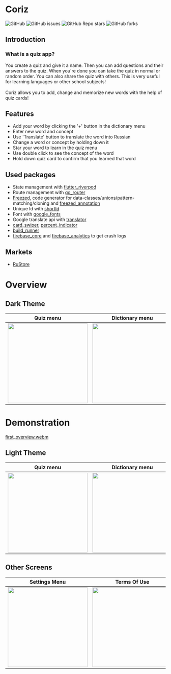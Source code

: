 # Coriz
![GitHub](https://img.shields.io/github/license/rel1nce/coriz) ![GitHub issues](https://img.shields.io/github/issues/rel1nce/coriz) ![GitHub Repo stars](https://img.shields.io/github/stars/rel1nce/coriz) ![GitHub forks](https://img.shields.io/github/forks/rel1nce/coriz) 





## Introduction
### What is a quiz app?
You create a quiz and give it a name. Then you can add questions and their answers to the quiz. When you're done you can take the quiz in normal or random order. You can also share the quiz with others. This is very useful for learning languages or other school subjects!
<br></br>
Coriz allows you to add, change and memorize new words with the help of quiz cards!

## Features
- Add your word by clicking the '+' button in the dictionary menu
- Enter new word and concept
- Use 'Translate' button to translate the word into Russian
- Change a word or concept by holding down it
- Star your word to learn in the quiz menu
- Use double click to see the concept of the word
- Hold down quiz card to confirm that you learned that word

## Used packages
- State management with [flutter_riverpod](https://pub.dev/packages/flutter_riverpod)
- Route management with [go_router](https://pub.dev/packages/go_router)
- [Freezed](https://pub.dev/packages/freezed), code generator for data-classes/unions/pattern-matching/cloning and [freezed_annotation](https://pub.dev/packages/freezed_annotation)
- Unique Id with [shortId](https://pub.dev/packages/shortid)
- Font with [google_fonts](https://pub.dev/packages/google_fonts)
- Google translate api with [translator](https://pub.dev/packages/translator)
- [card_swiper](https://pub.dev/packages/card_swiper), [percent_indicator](https://pub.dev/packages/percent_indicator)
- [build_runner](https://pub.dev/packages/build_runner)
- [firebase_core](https://pub.dev/packages/firebase_core) and [firebase_analytics](https://pub.dev/packages/firebase_analytics) to get crash logs

## Markets
  - [RuStore](https://apps.rustore.ru/app/com.onatcipli.networkUpp)

# Overview
## Dark Theme
| Quiz menu | Dictionary menu | New Quizzes | Learned Quizzes | Edit View |
|-----------|---------------|-------------|----------|-----------|
|<img src="https://user-images.githubusercontent.com/101862863/230761460-82a8d4ca-32dc-4067-b6af-56594938f770.png" width="250">|<img src="https://user-images.githubusercontent.com/101862863/230761462-bc2df087-284f-43f1-93e5-bd3fc8244c46.png" width="250">|<img src="https://user-images.githubusercontent.com/101862863/230761465-258c9ba8-fbf7-406e-95a2-72609f0ac584.png" width="250">|<img src="https://user-images.githubusercontent.com/101862863/230761463-6637bd82-5246-4260-b3f6-80c6600e83ec.png" width="250">|<img src="https://user-images.githubusercontent.com/101862863/230761461-433733e9-1414-4e94-8355-8d05f6d26bb4.png" width="250">

# Demonstration
[first_overview.webm](https://user-images.githubusercontent.com/101862863/230761644-08646529-5834-437b-b82c-3c1d19b181bd.webm)

## Light Theme 
| Quiz menu | Dictionary menu | New Quizzes | Learned Quizzes | Edit View |
|-----------|---------------|-------------|----------|-----------|
|<img src="https://user-images.githubusercontent.com/101862863/230761974-d3637c9a-98fd-406e-9076-26b279723c69.png" width="250">|<img src="https://user-images.githubusercontent.com/101862863/230761970-68fb228c-b095-44af-a6ab-1aad4b8dfd63.png" width="250">|<img src="https://user-images.githubusercontent.com/101862863/230761973-e3025386-54da-4c05-ab8d-40864f19ce6f.png" width="250">|<img src="https://user-images.githubusercontent.com/101862863/230761972-f7a0f230-250f-4a47-a82a-281d51150ed5.png" width="250">|<img src="https://user-images.githubusercontent.com/101862863/230762030-53250fd4-aa5f-49fd-9b8a-ae67d3289173.png" width="250">

## Other Screens
| Settings Menu | Terms Of Use |
|-----------|---------------|
|<img src="https://user-images.githubusercontent.com/101862863/230761975-50caf836-b804-4410-a3d3-e8d1411f2715.png" width="250">|<img src="https://user-images.githubusercontent.com/101862863/230761976-8be3ed0e-e233-445a-950f-dbb2fffcf187.png" width="250">|






